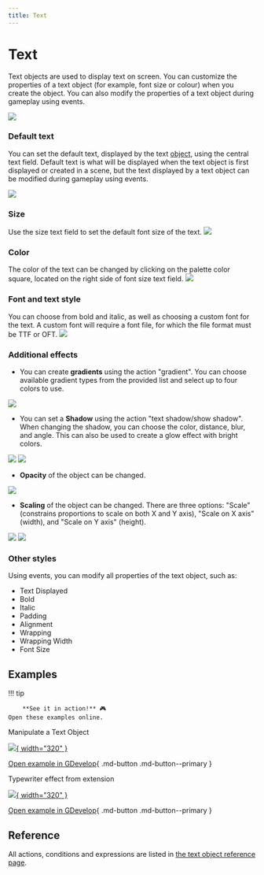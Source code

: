```yaml
---
title: Text
---
```

# Text

Text objects are used to display text on screen. You can customize the properties of a text object (for example, font size or colour) when you create the object. You can also modify the properties of a text object during gameplay using events.

![](TextObjectProperties.png)

### Default text

You can set the default text, displayed by the text [object](/gdevelop5/objects), using the central text field. Default text is what will be displayed when the text object is first displayed or created in a scene, but the text displayed by a text object can be modified during gameplay using events.

![](change-text.png)

### Size

Use the size text field to set the default font size of the text.
![](change-size-of-text.png)

### Color

The color of the text can be changed by clicking on the palette color square, located on the right side of font size text field.
![](change-color-of-text.png)

### Font and text style

You can choose from bold and italic, as well as choosing a custom font for the text. A custom font will require a font file, for which the file format must be TTF or OFT.
 ![](change-style-of-text.png)

### Additional effects

* You can create **gradients** using the action "gradient". You can choose available gradient types from the provided list and select up to four colors to use.

![](textgradient.png)

* You can set a **Shadow** using the action "text shadow/show shadow". When changing the shadow, you can choose the color, distance, blur, and angle.  This can also be used to create a glow effect with bright colors.

![](showtextshadow.png)
![](changetextshadow.png)

* **Opacity** of the object can be changed.

![](changetextopacity.png)

* **Scaling** of the object can be changed. There are three options: "Scale" (constrains proportions to scale on both X and Y axis), "Scale on X axis" (width), and "Scale on Y axis" (height).

![](textscaling.png)
![](modifytextscale.png)

### Other styles

Using events, you can modify all properties of the text object, such as:

  * Text Displayed
  * Bold
  * Italic
  * Padding
  * Alignment
  * Wrapping
  * Wrapping Width
  * Font Size

## Examples

!!! tip

        **See it in action!** 🎮
    Open these examples online.

Manipulate a Text Object

[![](changetextexample1.png){ width="320" }](https://editor.gdevelop.io/?project=example://manipulate-text-object)

[Open example in GDevelop](https://editor.gdevelop.io/?project=example://manipulate-text-object){ .md-button .md-button--primary }

Typewriter effect from extension

[![](type-ontexteffectexample.png){ width="320" }](https://editor.gdevelop.io/?project=example://type-on-text-effect)

[Open example in GDevelop](https://editor.gdevelop.io/?project=example://type-on-text-effect){ .md-button .md-button--primary }

## Reference

All actions, conditions and expressions are listed in [the text object reference page](/gdevelop5/all-features/text-object/reference/).